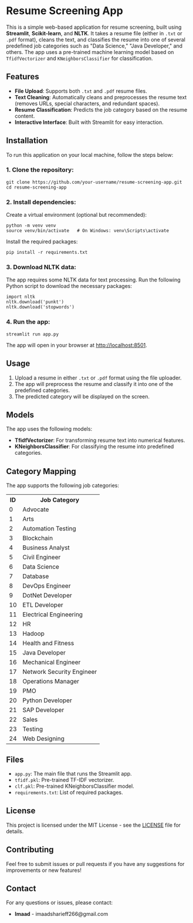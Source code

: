 <h1>Resume Screening App</h1>

<p>This is a simple web-based application for resume screening, built using <strong>Streamlit</strong>, <strong>Scikit-learn</strong>, and <strong>NLTK</strong>. It takes a resume file (either in <code>.txt</code> or <code>.pdf</code> format), cleans the text, and classifies the resume into one of several predefined job categories such as "Data Science," "Java Developer," and others. The app uses a pre-trained machine learning model based on <code>TfidfVectorizer</code> and <code>KNeighborsClassifier</code> for classification.</p>

<h2>Features</h2>
<ul>
    <li><strong>File Upload</strong>: Supports both <code>.txt</code> and <code>.pdf</code> resume files.</li>
    <li><strong>Text Cleaning</strong>: Automatically cleans and preprocesses the resume text (removes URLs, special characters, and redundant spaces).</li>
    <li><strong>Resume Classification</strong>: Predicts the job category based on the resume content.</li>
    <li><strong>Interactive Interface</strong>: Built with Streamlit for easy interaction.</li>
</ul>

<h2>Installation</h2>

<p>To run this application on your local machine, follow the steps below:</p>

<h3>1. Clone the repository:</h3>

<pre><code>git clone https://github.com/your-username/resume-screening-app.git
cd resume-screening-app
</code></pre>

<h3>2. Install dependencies:</h3>

<p>Create a virtual environment (optional but recommended):</p>

<pre><code>python -m venv venv
source venv/bin/activate   # On Windows: venv\Scripts\activate
</code></pre>

<p>Install the required packages:</p>

<pre><code>pip install -r requirements.txt
</code></pre>

<h3>3. Download NLTK data:</h3>

<p>The app requires some NLTK data for text processing. Run the following Python script to download the necessary packages:</p>

<pre><code>import nltk
nltk.download('punkt')
nltk.download('stopwords')
</code></pre>

<h3>4. Run the app:</h3>

<pre><code>streamlit run app.py
</code></pre>

<p>The app will open in your browser at <a href="http://localhost:8501">http://localhost:8501</a>.</p>

<h2>Usage</h2>

<ol>
    <li>Upload a resume in either <code>.txt</code> or <code>.pdf</code> format using the file uploader.</li>
    <li>The app will preprocess the resume and classify it into one of the predefined categories.</li>
    <li>The predicted category will be displayed on the screen.</li>
</ol>

<h2>Models</h2>

<p>The app uses the following models:</p>

<ul>
    <li><strong>TfidfVectorizer</strong>: For transforming resume text into numerical features.</li>
    <li><strong>KNeighborsClassifier</strong>: For classifying the resume into predefined categories.</li>
</ul>

<h2>Category Mapping</h2>

<p>The app supports the following job categories:</p>

<table>
    <tr>
        <th>ID</th>
        <th>Job Category</th>
    </tr>
    <tr><td>0</td><td>Advocate</td></tr>
    <tr><td>1</td><td>Arts</td></tr>
    <tr><td>2</td><td>Automation Testing</td></tr>
    <tr><td>3</td><td>Blockchain</td></tr>
    <tr><td>4</td><td>Business Analyst</td></tr>
    <tr><td>5</td><td>Civil Engineer</td></tr>
    <tr><td>6</td><td>Data Science</td></tr>
    <tr><td>7</td><td>Database</td></tr>
    <tr><td>8</td><td>DevOps Engineer</td></tr>
    <tr><td>9</td><td>DotNet Developer</td></tr>
    <tr><td>10</td><td>ETL Developer</td></tr>
    <tr><td>11</td><td>Electrical Engineering</td></tr>
    <tr><td>12</td><td>HR</td></tr>
    <tr><td>13</td><td>Hadoop</td></tr>
    <tr><td>14</td><td>Health and Fitness</td></tr>
    <tr><td>15</td><td>Java Developer</td></tr>
    <tr><td>16</td><td>Mechanical Engineer</td></tr>
    <tr><td>17</td><td>Network Security Engineer</td></tr>
    <tr><td>18</td><td>Operations Manager</td></tr>
    <tr><td>19</td><td>PMO</td></tr>
    <tr><td>20</td><td>Python Developer</td></tr>
    <tr><td>21</td><td>SAP Developer</td></tr>
    <tr><td>22</td><td>Sales</td></tr>
    <tr><td>23</td><td>Testing</td></tr>
    <tr><td>24</td><td>Web Designing</td></tr>
</table>

<h2>Files</h2>

<ul>
    <li><code>app.py</code>: The main file that runs the Streamlit app.</li>
    <li><code>tfidf.pkl</code>: Pre-trained TF-IDF vectorizer.</li>
    <li><code>clf.pkl</code>: Pre-trained KNeighborsClassifier model.</li>
    <li><code>requirements.txt</code>: List of required packages.</li>
</ul>

<h2>License</h2>

<p>This project is licensed under the MIT License - see the <a href="LICENSE">LICENSE</a> file for details.</p>

<h2>Contributing</h2>

<p>Feel free to submit issues or pull requests if you have any suggestions for improvements or new features!</p>

<h2>Contact</h2>

<p>For any questions or issues, please contact:</p>

<ul>
    <li><strong>Imaad</strong> - imaadsharieff266@gmail.com</li>
</ul>

